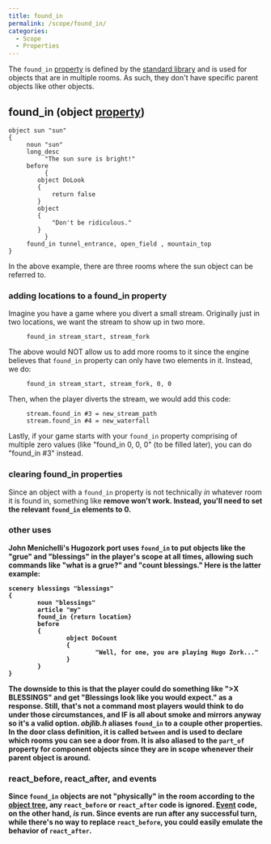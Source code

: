 ```yaml
---
title: found_in
permalink: /scope/found_in/
categories: 
  - Scope
  - Properties
---
```


The `found_in` [property](properties/) is defined by the
[standard library](library/) and is used for objects
that are in multiple rooms. As such, they don't have specific parent
objects like other objects.

## found_in (object [property](properties/))

    object sun "sun"
    {
         noun "sun"
         long_desc
              "The sun sure is bright!"
         before
              {
            object DoLook
            {
                return false
            }
            object
            {
                "Don't be ridiculous."
            }
              }
         found_in tunnel_entrance, open_field , mountain_top
    }

In the above example, there are three rooms where the sun object can be
referred to.

### adding locations to a found_in property

Imagine you have a game where you divert a small stream. Originally just
in two locations, we want the stream to show up in two more.

         found_in stream_start, stream_fork

The above would NOT allow us to add more rooms to it since the engine
believes that `found_in` property can only have two elements in it.
Instead, we do:

         found_in stream_start, stream_fork, 0, 0

Then, when the player diverts the stream, we would add this code:

         stream.found_in #3 = new_stream_path
         stream.found_in #4 = new_waterfall

Lastly, if your game starts with your `found_in` property comprising of
multiple zero values (like "found_in 0, 0, 0" (to be filled later), you
can do "found_in \#3" instead.

### clearing found_in properties

Since an object with a `found_in` property is not technically *in*
whatever room it is found in, something like **remove <object>** won't
work. Instead, you'll need to set the relevant `found_in` elements to 0.

### other uses

John Menichelli's Hugozork port uses `found_in` to put objects like the
"grue" and "blessings" in the player's scope at all times, allowing such
commands like "what is a grue?" and "count blessings." Here is the
latter example:

    scenery blessings "blessings"
    {
            noun "blessings"
            article "my"
            found_in {return location}
            before
            {
                    object DoCount
                    {
                            "Well, for one, you are playing Hugo Zork..."
                    }
            }
    }

The downside to this is that the player could do something like "&gt;X
BLESSINGS" and get "Blessings look like you would expect." as a
response. Still, that's not a command most players would think to do
under those circumstances, and IF is all about smoke and mirrors anyway
so it's a valid option.
*objlib.h* aliases `found_in` to a couple other
properties. In the door class definition, it is called `between` and is
used to declare which rooms you can see a door from. It is also aliased
to the `part_of` property for component objects since they are in scope
whenever their parent object is around.

### react_before, react_after, and events

Since `found_in` objects are not "physically" in the room according to
the [object tree](basics/object_tree), any `react_before` or
`react_after` code is ignored. [Event](timers/events/) code, on the
other hand, *is* run. Since events are run after any successful turn,
while there's no way to replace `react_before`, you could easily emulate
the behavior of `react_after`.
